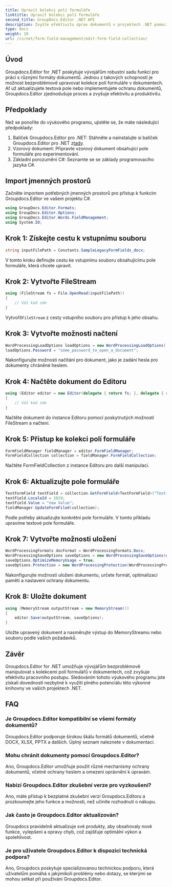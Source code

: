```yaml
---
title: Upravit kolekci polí formuláře
linktitle: Upravit kolekci polí formuláře
second_title: GroupDocs.Editor .NET API
description: Zvyšte efektivitu úprav dokumentů v projektech .NET pomocí Groupdocs.Editor. Bezproblémově upravujte kolekce polí formuláře.
type: docs
weight: 10
url: /cs/net/form-field-management/edit-form-field-collection/
---
```

## Úvod
Groupdocs.Editor for .NET poskytuje vývojářům robustní sadu funkcí pro práci s různými formáty dokumentů. Jednou z takových schopností je možnost bezproblémově upravovat kolekce polí formuláře v dokumentech. Ať už aktualizujete textová pole nebo implementujete ochranu dokumentů, Groupdocs.Editor zjednodušuje proces a zvyšuje efektivitu a produktivitu.
## Předpoklady
Než se ponoříte do výukového programu, ujistěte se, že máte následující předpoklady:
1.  Balíček Groupdocs.Editor pro .NET: Stáhněte a nainstalujte si balíček Groupdocs.Editor pro .NET z[tady](https://releases.groupdocs.com/editor/net/).
2. Vzorový dokument: Připravte vzorový dokument obsahující pole formuláře pro experimentování.
3. Základní porozumění C#: Seznamte se se základy programovacího jazyka C#.

## Import jmenných prostorů
Začněte importem potřebných jmenných prostorů pro přístup k funkcím Groupdocs.Editor ve vašem projektu C#.
```csharp
using GroupDocs.Editor.Formats;
using GroupDocs.Editor.Options;
using GroupDocs.Editor.Words.FieldManagement;
using System.IO;
```
## Krok 1: Získejte cestu k vstupnímu souboru
```csharp
string inputFilePath = Constants.SampleLegacyFormFields_docx;
```
V tomto kroku definujte cestu ke vstupnímu souboru obsahujícímu pole formuláře, která chcete upravit.
## Krok 2: Vytvořte FileStream
```csharp
using (FileStream fs = File.OpenRead(inputFilePath))
{
    // Váš kód zde
}
```
 Vytvořit`FileStream` z cesty vstupního souboru pro přístup k jeho obsahu.
## Krok 3: Vytvořte možnosti načtení
```csharp
WordProcessingLoadOptions loadOptions = new WordProcessingLoadOptions();
loadOptions.Password = "some_password_to_open_a_document";
```
Nakonfigurujte možnosti načítání pro dokument, jako je zadání hesla pro dokumenty chráněné heslem.
## Krok 4: Načtěte dokument do Editoru
```csharp
using (Editor editor = new Editor(delegate { return fs; }, delegate { return loadOptions; }))
{
    // Váš kód zde
}
```
Načtěte dokument do instance Editoru pomocí poskytnutých možností FileStream a načtení.
## Krok 5: Přístup ke kolekci polí formuláře
```csharp
FormFieldManager fieldManager = editor.FormFieldManager;
FormFieldCollection collection = fieldManager.FormFieldCollection;
```
Načtěte FormFieldCollection z instance Editoru pro další manipulaci.
## Krok 6: Aktualizujte pole formuláře
```csharp
TextFormField textField = collection.GetFormField<TextFormField>("Text1");
textField.LocaleId = 1029;
textField.Value = "new Value";
fieldManager.UpdateFormFiled(collection);
```
Podle potřeby aktualizujte konkrétní pole formuláře. V tomto příkladu upravíme textové pole formuláře.
## Krok 7: Vytvořte možnosti uložení
```csharp
WordProcessingFormats docFormat = WordProcessingFormats.Docx;
WordProcessingSaveOptions saveOptions = new WordProcessingSaveOptions(docFormat);
saveOptions.OptimizeMemoryUsage = true;
saveOptions.Protection = new WordProcessingProtection(WordProcessingProtectionType.AllowOnlyFormFields, "write_password");
```
Nakonfigurujte možnosti uložení dokumentu, určete formát, optimalizaci paměti a nastavení ochrany dokumentu.
## Krok 8: Uložte dokument
```csharp
using (MemoryStream outputStream = new MemoryStream())
{
    editor.Save(outputStream, saveOptions);
}
```
Uložte upravený dokument a nasměrujte výstup do MemoryStreamu nebo souboru podle vašich požadavků.

## Závěr
Groupdocs.Editor for .NET umožňuje vývojářům bezproblémově manipulovat s kolekcemi polí formulářů v dokumentech, což zvyšuje efektivitu pracovního postupu. Sledováním tohoto výukového programu jste získali dovednosti nezbytné k využití plného potenciálu této výkonné knihovny ve vašich projektech .NET.

## FAQ
### Je Groupdocs.Editor kompatibilní se všemi formáty dokumentů?
Groupdocs.Editor podporuje širokou škálu formátů dokumentů, včetně DOCX, XLSX, PPTX a dalších. Úplný seznam naleznete v dokumentaci.
### Mohu chránit dokumenty pomocí Groupdocs.Editor?
Ano, Groupdocs.Editor umožňuje použít různé mechanismy ochrany dokumentů, včetně ochrany heslem a omezení oprávnění k úpravám.
### Nabízí Groupdocs.Editor zkušební verze pro vyzkoušení?
Ano, máte přístup k bezplatné zkušební verzi Groupdocs.Editoru a prozkoumejte jeho funkce a možnosti, než učiníte rozhodnutí o nákupu.
### Jak často je Groupdocs.Editor aktualizován?
Groupdocs pravidelně aktualizuje své produkty, aby obsahovaly nové funkce, vylepšení a opravy chyb, což zajišťuje optimální výkon a spolehlivost.
### Je pro uživatele Groupdocs.Editor k dispozici technická podpora?
Ano, Groupdocs poskytuje specializovanou technickou podporu, která uživatelům pomáhá s jakýmikoli problémy nebo dotazy, se kterými se mohou setkat při používání Groupdocs.Editor.